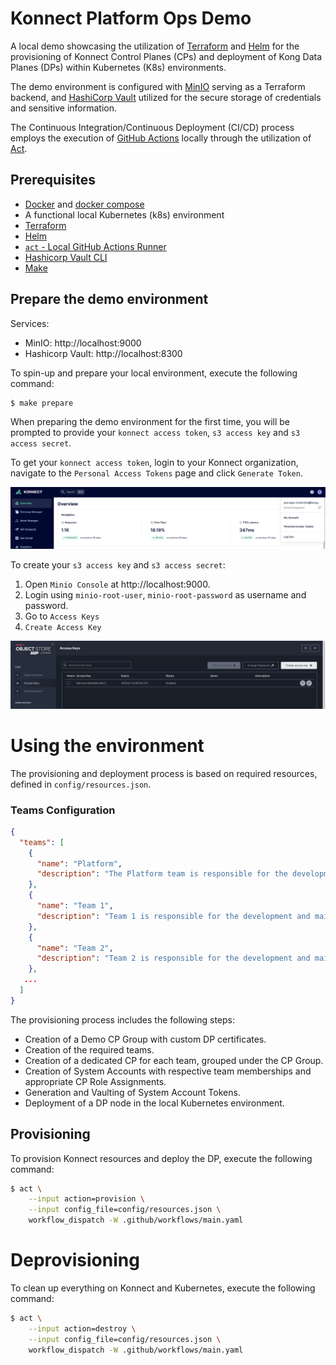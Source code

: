 # Konnect Platform Ops Demo

A local demo showcasing the utilization of [Terraform](https://www.terraform.io/) and [Helm](https://helm.sh/) for the provisioning of Konnect Control Planes (CPs) and deployment of Kong Data Planes (DPs) within Kubernetes (K8s) environments.

The demo environment is configured with [MinIO](https://min.io/) serving as a Terraform backend, and [HashiCorp Vault](https://www.vaultproject.io/) utilized for the secure storage of credentials and sensitive information.

The Continuous Integration/Continuous Deployment (CI/CD) process employs the execution of [GitHub Actions](https://github.com/features/actions) locally through the utilization of [Act](https://github.com/nektos/act).

## Prerequisites
- [Docker](https://www.docker.com/) and [docker compose](https://docs.docker.com/compose/)
- A functional local Kubernetes (k8s) environment
- [Terraform](https://www.terraform.io/)
- [Helm](https://helm.sh/)
- [`act` - Local GitHub Actions Runner](https://github.com/nektos/act)
- [Hashicorp Vault CLI](https://developer.hashicorp.com/vault/install)
- [Make](https://www.gnu.org/software/make/)

## Prepare the demo environment

Services:
- MinIO: http://localhost:9000
- Hashicorp Vault: http://localhost:8300

To spin-up and prepare your local environment, execute the following command: 

```bash
$ make prepare
```

When preparing the demo environment for the first time, you will be prompted
to provide your `konnect access token`, `s3 access key` and `s3 access secret`.

To get your `konnect access token`, login to your Konnect organization, navigate to the `Personal Access Tokens` page and click `Generate Token`.

![Konnect](./images/konnect_pat.png)

To create your `s3 access key` and `s3 access secret`: 
1. Open `Minio Console` at http://localhost:9000. 
2. Login using `minio-root-user`, `minio-root-password` as username and password.
3. Go to `Access Keys`
4. `Create Access Key`

![Minio Console](./images/minio.png)

# Using the environment

The provisioning and deployment process is based on required resources, defined in `config/resources.json`. 

### Teams Configuration

```json
{
  "teams": [
    {
      "name": "Platform",
      "description": "The Platform team is responsible for the development and maintenance of the API Management platform."
    },
    {
      "name": "Team 1",
      "description": "Team 1 is responsible for the development and maintenance of their respective APIs."
    },
    {
      "name": "Team 2",
      "description": "Team 2 is responsible for the development and maintenance of their respective APIs."
    },
   ...
  ]
}
```

The provisioning process includes the following steps:

- Creation of a Demo CP Group with custom DP certificates.
- Creation of the required teams.
- Creation of a dedicated CP for each team, grouped under the CP Group.
- Creation of System Accounts with respective team memberships and appropriate CP Role Assignments.
- Generation and Vaulting of System Account Tokens.
- Deployment of a DP node in the local Kubernetes environment.

## Provisioning

To provision Konnect resources and deploy the DP, execute the following command: 

```bash
$ act \
    --input action=provision \
    --input config_file=config/resources.json \
    workflow_dispatch -W .github/workflows/main.yaml
```

# Deprovisioning 

To clean up everything on Konnect and Kubernetes, execute the following command:

```bash
$ act \
    --input action=destroy \
    --input config_file=config/resources.json \
    workflow_dispatch -W .github/workflows/main.yaml
```
